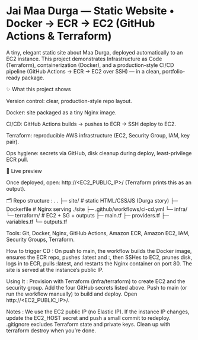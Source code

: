 # Jai Maa Durga — Static Website • Docker → ECR → EC2 (GitHub Actions & Terraform)

A tiny, elegant static site about Maa Durga, deployed automatically to an EC2 instance.
This project demonstrates Infrastructure as Code (Terraform), containerization (Docker), and a production-style CI/CD pipeline (GitHub Actions → ECR → EC2 over SSH) — in a clean, portfolio-ready package.

✨ What this project shows

Version control: clear, production-style repo layout.

Docker: site packaged as a tiny Nginx image.

CI/CD: GitHub Actions builds → pushes to ECR → SSH deploy to EC2.

Terraform: reproducible AWS infrastructure (EC2, Security Group, IAM, key pair).

Ops hygiene: secrets via GitHub, disk cleanup during deploy, least-privilege ECR pull.

🚀 Live preview

Once deployed, open: http://<EC2_PUBLIC_IP>/ (Terraform prints this as an output).

🗂 Repo structure :
.
.
├─ site/                    # static HTML/CSS/JS (Durga story)
├─ Dockerfile               # Nginx serving ./site
├─ .github/workflows/ci-cd.yml
└─ infra/
   └─ terraform/            # EC2 + SG + outputs
      ├─ main.tf  ├─ providers.tf  ├─ variables.tf  └─ outputs.tf

Tools: 
Git, Docker, Nginx, GitHub Actions, Amazon ECR, Amazon EC2, IAM, Security Groups, Terraform.

How to trigger CD : 
On push to main, the workflow builds the Docker image, ensures the ECR repo, pushes :latest and :<commit-sha>, then SSHes to EC2, prunes disk, logs in to ECR, pulls :latest, and restarts the Nginx container on port 80. The site is served at the instance’s public IP.

Using It : 
Provision with Terraform (infra/terraform) to create EC2 and the security group.
Add the four GitHub secrets listed above.
Push to main (or run the workflow manually) to build and deploy.
Open http://<EC2_PUBLIC_IP>/.

Notes : 
We use the EC2 public IP (no Elastic IP). If the instance IP changes, update the EC2_HOST secret and push a small commit to redeploy.
.gitignore excludes Terraform state and private keys.
Clean up with terraform destroy when you’re done.

